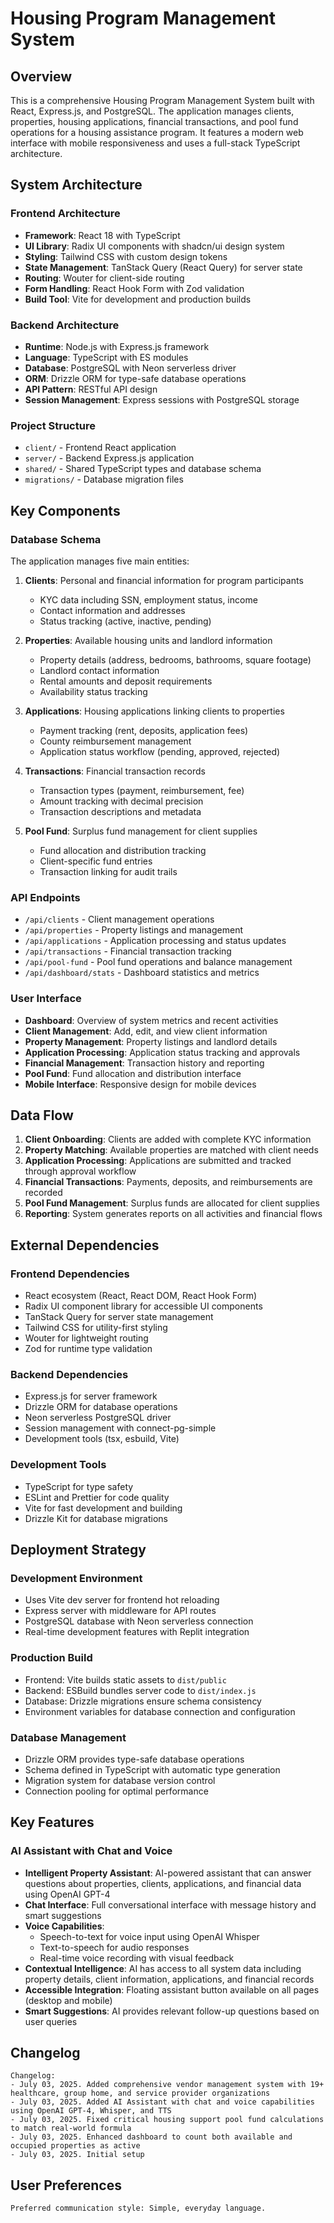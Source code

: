 # Housing Program Management System

## Overview

This is a comprehensive Housing Program Management System built with React, Express.js, and PostgreSQL. The application manages clients, properties, housing applications, financial transactions, and pool fund operations for a housing assistance program. It features a modern web interface with mobile responsiveness and uses a full-stack TypeScript architecture.

## System Architecture

### Frontend Architecture
- **Framework**: React 18 with TypeScript
- **UI Library**: Radix UI components with shadcn/ui design system
- **Styling**: Tailwind CSS with custom design tokens
- **State Management**: TanStack Query (React Query) for server state
- **Routing**: Wouter for client-side routing
- **Form Handling**: React Hook Form with Zod validation
- **Build Tool**: Vite for development and production builds

### Backend Architecture
- **Runtime**: Node.js with Express.js framework
- **Language**: TypeScript with ES modules
- **Database**: PostgreSQL with Neon serverless driver
- **ORM**: Drizzle ORM for type-safe database operations
- **API Pattern**: RESTful API design
- **Session Management**: Express sessions with PostgreSQL storage

### Project Structure
- `client/` - Frontend React application
- `server/` - Backend Express.js application
- `shared/` - Shared TypeScript types and database schema
- `migrations/` - Database migration files

## Key Components

### Database Schema
The application manages five main entities:

1. **Clients**: Personal and financial information for program participants
   - KYC data including SSN, employment status, income
   - Contact information and addresses
   - Status tracking (active, inactive, pending)

2. **Properties**: Available housing units and landlord information
   - Property details (address, bedrooms, bathrooms, square footage)
   - Landlord contact information
   - Rental amounts and deposit requirements
   - Availability status tracking

3. **Applications**: Housing applications linking clients to properties
   - Payment tracking (rent, deposits, application fees)
   - County reimbursement management
   - Application status workflow (pending, approved, rejected)

4. **Transactions**: Financial transaction records
   - Transaction types (payment, reimbursement, fee)
   - Amount tracking with decimal precision
   - Transaction descriptions and metadata

5. **Pool Fund**: Surplus fund management for client supplies
   - Fund allocation and distribution tracking
   - Client-specific fund entries
   - Transaction linking for audit trails

### API Endpoints
- `/api/clients` - Client management operations
- `/api/properties` - Property listings and management
- `/api/applications` - Application processing and status updates
- `/api/transactions` - Financial transaction tracking
- `/api/pool-fund` - Pool fund operations and balance management
- `/api/dashboard/stats` - Dashboard statistics and metrics

### User Interface
- **Dashboard**: Overview of system metrics and recent activities
- **Client Management**: Add, edit, and view client information
- **Property Management**: Property listings and landlord details
- **Application Processing**: Application status tracking and approvals
- **Financial Management**: Transaction history and reporting
- **Pool Fund**: Fund allocation and distribution interface
- **Mobile Interface**: Responsive design for mobile devices

## Data Flow

1. **Client Onboarding**: Clients are added with complete KYC information
2. **Property Matching**: Available properties are matched with client needs
3. **Application Processing**: Applications are submitted and tracked through approval workflow
4. **Financial Transactions**: Payments, deposits, and reimbursements are recorded
5. **Pool Fund Management**: Surplus funds are allocated for client supplies
6. **Reporting**: System generates reports on all activities and financial flows

## External Dependencies

### Frontend Dependencies
- React ecosystem (React, React DOM, React Hook Form)
- Radix UI component library for accessible UI components
- TanStack Query for server state management
- Tailwind CSS for utility-first styling
- Wouter for lightweight routing
- Zod for runtime type validation

### Backend Dependencies
- Express.js for server framework
- Drizzle ORM for database operations
- Neon serverless PostgreSQL driver
- Session management with connect-pg-simple
- Development tools (tsx, esbuild, Vite)

### Development Tools
- TypeScript for type safety
- ESLint and Prettier for code quality
- Vite for fast development and building
- Drizzle Kit for database migrations

## Deployment Strategy

### Development Environment
- Uses Vite dev server for frontend hot reloading
- Express server with middleware for API routes
- PostgreSQL database with Neon serverless connection
- Real-time development features with Replit integration

### Production Build
- Frontend: Vite builds static assets to `dist/public`
- Backend: ESBuild bundles server code to `dist/index.js`
- Database: Drizzle migrations ensure schema consistency
- Environment variables for database connection and configuration

### Database Management
- Drizzle ORM provides type-safe database operations
- Schema defined in TypeScript with automatic type generation
- Migration system for database version control
- Connection pooling for optimal performance

## Key Features

### AI Assistant with Chat and Voice
- **Intelligent Property Assistant**: AI-powered assistant that can answer questions about properties, clients, applications, and financial data using OpenAI GPT-4
- **Chat Interface**: Full conversational interface with message history and smart suggestions
- **Voice Capabilities**: 
  - Speech-to-text for voice input using OpenAI Whisper
  - Text-to-speech for audio responses
  - Real-time voice recording with visual feedback
- **Contextual Intelligence**: AI has access to all system data including property details, client information, applications, and financial records
- **Accessible Integration**: Floating assistant button available on all pages (desktop and mobile)
- **Smart Suggestions**: AI provides relevant follow-up questions based on user queries

## Changelog

```
Changelog:
- July 03, 2025. Added comprehensive vendor management system with 19+ healthcare, group home, and service provider organizations
- July 03, 2025. Added AI Assistant with chat and voice capabilities using OpenAI GPT-4, Whisper, and TTS
- July 03, 2025. Fixed critical housing support pool fund calculations to match real-world formula
- July 03, 2025. Enhanced dashboard to count both available and occupied properties as active
- July 03, 2025. Initial setup
```

## User Preferences

```
Preferred communication style: Simple, everyday language.
```